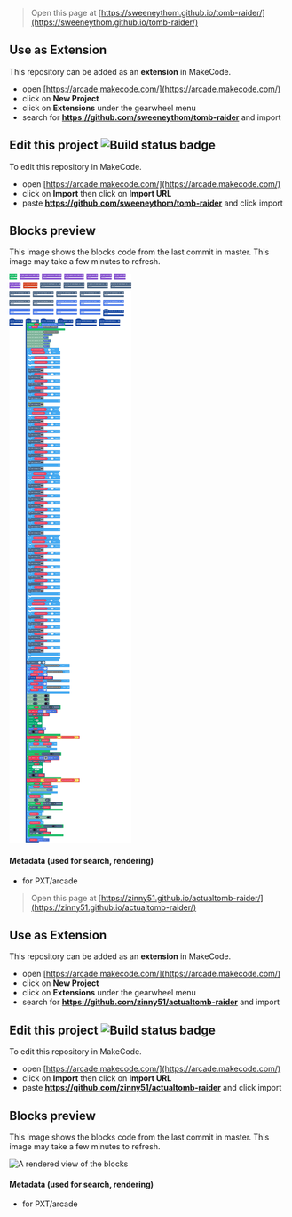  


> Open this page at [https://sweeneythom.github.io/tomb-raider/](https://sweeneythom.github.io/tomb-raider/)

## Use as Extension

This repository can be added as an **extension** in MakeCode.

* open [https://arcade.makecode.com/](https://arcade.makecode.com/)
* click on **New Project**
* click on **Extensions** under the gearwheel menu
* search for **https://github.com/sweeneythom/tomb-raider** and import

## Edit this project ![Build status badge](https://github.com/sweeneythom/tomb-raider/workflows/MakeCode/badge.svg)

To edit this repository in MakeCode.

* open [https://arcade.makecode.com/](https://arcade.makecode.com/)
* click on **Import** then click on **Import URL**
* paste **https://github.com/sweeneythom/tomb-raider** and click import

## Blocks preview

This image shows the blocks code from the last commit in master.
This image may take a few minutes to refresh.

![A rendered view of the blocks](https://github.com/sweeneythom/tomb-raider/raw/master/.github/makecode/blocks.png)

#### Metadata (used for search, rendering)

* for PXT/arcade
<script src="https://makecode.com/gh-pages-embed.js"></script><script>makeCodeRender("{{ site.makecode.home_url }}", "{{ site.github.owner_name }}/{{ site.github.repository_name }}");</script>



> Open this page at [https://zinny51.github.io/actualtomb-raider/](https://zinny51.github.io/actualtomb-raider/)

## Use as Extension

This repository can be added as an **extension** in MakeCode.

* open [https://arcade.makecode.com/](https://arcade.makecode.com/)
* click on **New Project**
* click on **Extensions** under the gearwheel menu
* search for **https://github.com/zinny51/actualtomb-raider** and import

## Edit this project ![Build status badge](https://github.com/zinny51/actualtomb-raider/workflows/MakeCode/badge.svg)

To edit this repository in MakeCode.

* open [https://arcade.makecode.com/](https://arcade.makecode.com/)
* click on **Import** then click on **Import URL**
* paste **https://github.com/zinny51/actualtomb-raider** and click import

## Blocks preview

This image shows the blocks code from the last commit in master.
This image may take a few minutes to refresh.

![A rendered view of the blocks](https://github.com/zinny51/actualtomb-raider/raw/master/.github/makecode/blocks.png)

#### Metadata (used for search, rendering)

* for PXT/arcade
<script src="https://makecode.com/gh-pages-embed.js"></script><script>makeCodeRender("{{ site.makecode.home_url }}", "{{ site.github.owner_name }}/{{ site.github.repository_name }}");</script>
